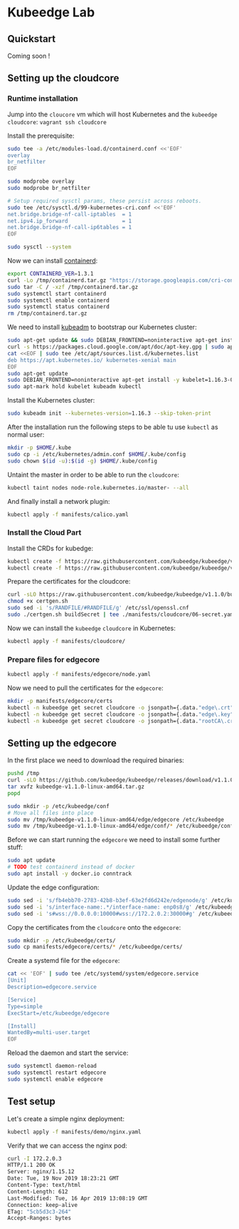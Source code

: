 # Kubeedge Lab

## Quickstart

Coming soon !

## Setting up the cloudcore

### Runtime installation

Jump into the `cloucore` vm which will host Kubernetes and the `kubeedge` `cloudcore`: `vagrant ssh cloudcore`

Install the prerequisite:

```bash
sudo tee -a /etc/modules-load.d/containerd.conf <<'EOF'
overlay
br_netfilter
EOF

sudo modprobe overlay
sudo modprobe br_netfilter

# Setup required sysctl params, these persist across reboots.
sudo tee /etc/sysctl.d/99-kubernetes-cri.conf <<'EOF'
net.bridge.bridge-nf-call-iptables  = 1
net.ipv4.ip_forward                 = 1
net.bridge.bridge-nf-call-ip6tables = 1
EOF

sudo sysctl --system
```

Now we can install [containerd](https://containerd.io):

```bash
export CONTAINERD_VER=1.3.1
curl -Lo /tmp/containerd.tar.gz "https://storage.googleapis.com/cri-containerd-release/cri-containerd-${CONTAINERD_VER}.linux-amd64.tar.gz"
sudo tar -C / -xzf /tmp/containerd.tar.gz
sudo systemctl start containerd
sudo systemctl enable containerd
sudo systemctl status containerd
rm /tmp/containerd.tar.gz
```

We need to install [kubeadm](https://kubernetes.io/docs/setup/production-environment/tools/kubeadm/install-kubeadm/) to bootstrap our Kubernetes cluster:

```bash
sudo apt-get update && sudo DEBIAN_FRONTEND=noninteractive apt-get install -y apt-transport-https curl
curl -s https://packages.cloud.google.com/apt/doc/apt-key.gpg | sudo apt-key add -
cat <<EOF | sudo tee /etc/apt/sources.list.d/kubernetes.list
deb https://apt.kubernetes.io/ kubernetes-xenial main
EOF
sudo apt-get update
sudo DEBIAN_FRONTEND=noninteractive apt-get install -y kubelet=1.16.3-00 kubeadm=1.16.3-00 kubectl=1.16.3-00
sudo apt-mark hold kubelet kubeadm kubectl
```

Install the Kubernetes cluster:

```bash
sudo kubeadm init --kubernetes-version=1.16.3 --skip-token-print
```

After the installation run the following steps to be able tu use `kubectl` as normal user:

```bash
mkdir -p $HOME/.kube
sudo cp -i /etc/kubernetes/admin.conf $HOME/.kube/config
sudo chown $(id -u):$(id -g) $HOME/.kube/config
```

Untaint the master in order to be able to run the `cloudcore`:

```bash
kubectl taint nodes node-role.kubernetes.io/master- --all
```

And finally install a network plugin:

```bash
kubectl apply -f manifests/calico.yaml
```

### Install the Cloud Part

Install the CRDs for kubedge:

```bash
kubectl create -f https://raw.githubusercontent.com/kubeedge/kubeedge/v1.1.0/build/crds/devices/devices_v1alpha1_device.yaml
kubectl create -f https://raw.githubusercontent.com/kubeedge/kubeedge/v1.1.0/build/crds/devices/devices_v1alpha1_devicemodel.yaml
```

Prepare the certificates for the cloudcore:

```bash
curl -sLO https://raw.githubusercontent.com/kubeedge/kubeedge/v1.1.0/build/tools/certgen.sh
chmod +x certgen.sh
sudo sed -i 's/RANDFILE/#RANDFILE/g' /etc/ssl/openssl.cnf
sudo ./certgen.sh buildSecret | tee ./manifests/cloudcore/06-secret.yaml
```

Now we can install the `kubeedge` `cloudcore` in Kubernetes:

```bash
kubectl apply -f manifests/cloudcore/
```

### Prepare files for edgecore

```bash
kubectl apply -f manifests/edgecore/node.yaml
```

Now we need to pull the certificates for the `edgecore`:

```bash
mkdir -p manifests/edgecore/certs
kubectl -n kubeedge get secret cloudcore -o jsonpath={.data."edge\.crt"} | base64 -d > manifests/edgecore/certs/edge.crt
kubectl -n kubeedge get secret cloudcore -o jsonpath={.data."edge\.key"} | base64 -d > manifests/edgecore/certs/edge.key
kubectl -n kubeedge get secret cloudcore -o jsonpath={.data."rootCA\.crt"} | base64 -d > manifests/edgecore/certs/rootCA.crt
```

## Setting up the edgecore

In the first place we need to download the required binaries:

```bash
pushd /tmp
curl -sLO https://github.com/kubeedge/kubeedge/releases/download/v1.1.0/kubeedge-v1.1.0-linux-amd64.tar.gz
tar xvfz kubeedge-v1.1.0-linux-amd64.tar.gz
popd
```

```bash
sudo mkdir -p /etc/kubeedge/conf
# Move all files into place
sudo mv /tmp/kubeedge-v1.1.0-linux-amd64/edge/edgecore /etc/kubeedge
sudo mv /tmp/kubeedge-v1.1.0-linux-amd64/edge/conf/* /etc/kubeedge/conf
```

Before we can start running the `edgecore` we need to install some further stuff:

```bash
sudo apt update
# TODO test containerd instead of docker
sudo apt install -y docker.io conntrack
```

Update the edge configuration:

```bash
sudo sed -i 's/fb4ebb70-2783-42b8-b3ef-63e2fd6d242e/edgenode/g' /etc/kubeedge/conf/edge.yaml
sudo sed -i 's/interface-name:.*/interface-name: enp0s8/g' /etc/kubeedge/conf/edge.yaml
sudo sed -i 's#wss://0.0.0.0:10000#wss://172.2.0.2:30000#g' /etc/kubeedge/conf/edge.yaml
```

Copy the certificates from the `cloudcore` onto the `edgecore`:

```bash
sudo mkdir -p /etc/kubeedge/certs/
sudo cp manifests/edgecore/certs/* /etc/kubeedge/certs/
```

Create a systemd file for the `edgecore`:

```bash
cat << 'EOF' | sudo tee /etc/systemd/system/edgecore.service
[Unit]
Description=edgecore.service

[Service]
Type=simple
ExecStart=/etc/kubeedge/edgecore

[Install]
WantedBy=multi-user.target
EOF
```

Reload the daemon and start the service:

```bash
sudo systemctl daemon-reload
sudo systemctl restart edgecore
sudo systemctl enable edgecore
```

## Test setup

Let's create a simple nginx deployment:

```bash
kubectl apply -f manifests/demo/nginx.yaml
```

Verify that we can access the nginx pod:

```bash
curl -I 172.2.0.3
HTTP/1.1 200 OK
Server: nginx/1.15.12
Date: Tue, 19 Nov 2019 18:23:21 GMT
Content-Type: text/html
Content-Length: 612
Last-Modified: Tue, 16 Apr 2019 13:08:19 GMT
Connection: keep-alive
ETag: "5cb5d3c3-264"
Accept-Ranges: bytes
```
